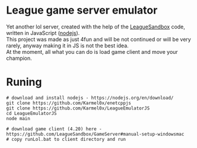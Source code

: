 # League game server emulator
Yet another lol server,
created with the help of the [LeagueSandbox](https://github.com/LeagueSandbox/GameServer) code,
written in JavaScript ([nodejs](https://nodejs.org/en/)).  
This project was made as just 4fun and will be not continued or will be very rarely,
anyway making it in JS is not the best idea.  
At the moment, all what you can do is load game client and move your champion.  

# Runing
```
# download and install nodejs - https://nodejs.org/en/download/
git clone https://github.com/Karmel0x/enetcppjs
git clone https://github.com/Karmel0x/LeagueEmulatorJS
cd LeagueEmulatorJS
node main
```
```
# download game client (4.20) here - https://github.com/LeagueSandbox/GameServer#manual-setup-windowsmac
# copy runLol.bat to client directory and run
```
